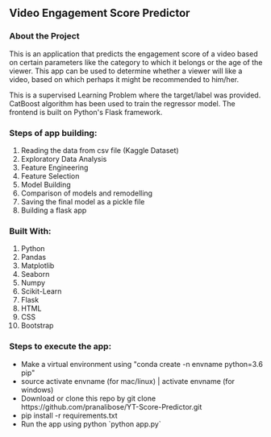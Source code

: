 <h2>Video Engagement Score Predictor</h2>

<h3>About the Project</h3>
This is an application that predicts the engagement score of a video based on certain parameters like the category to which it belongs or the age of the viewer.
This app can be used to determine whether a viewer will like a video, based on which perhaps it might be recommended to him/her. 
<p> This is a supervised Learning Problem where the target/label was provided. CatBoost algorithm has been used to train the regressor model. The frontend is built on Python's Flask framework.

<h3>Steps of app building:</h3>
<ol>
  <li> Reading the data from csv file (Kaggle Dataset)
  <li> Exploratory Data Analysis
  <li> Feature Engineering
  <li> Feature Selection
  <li> Model Building
  <li> Comparison of models and remodelling
  <li> Saving the final model as a pickle file
  <li> Building a flask app
</ol>  

<h3>Built With:</h3>
<ol>
  <li> Python 
  <li> Pandas 
  <li> Matplotlib
  <li> Seaborn
  <li> Numpy
  <li> Scikit-Learn
  <li> Flask
  <li> HTML
  <li> CSS
  <li> Bootstrap
</ol>

<h3>Steps to execute the app:</h3>
<ul>
  <li> Make a virtual environment using "conda create -n envname python=3.6 pip"
  <li> source activate envname (for mac/linux) | activate envname (for windows)
  <li> Download or clone this repo by git clone https://github.com/pranalibose/YT-Score-Predictor.git
  <li> pip install -r requirements.txt
  <li> Run the app using python `python app.py`
</ul>
